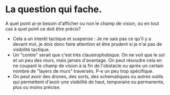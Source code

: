 
# La question qui fache.
A quel point ai-je besoin d'afficher ou non le champ de vision, ou en tout cas à quel point ce doit être précis?  
- Cela a un interêt tactique et suspense : Je ne sais pas ce qu'il y a devant moi, je dois donc faire attention et être prudent si je n'ai pas de visibilité tactique.  
- Un "contre" serait que c'est très claustrophobique. On ne voit que le sol et un peu des murs, mais jamais d'avantage. On peut résoudre cela en ne coupant le champ de vision à la fin de l'obstacle ou après un certain nombre de "layers de murs" traversés. P-e un peu trop spécifique.  
- On peut avoir des drones, des sorts, des schematiques ou autres outils qui permettent d'avoir une visibilité de haut, temporaire ou permanente, plus ou moins précise.  
